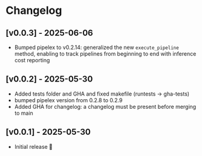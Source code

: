 # Changelog

## [v0.0.3] - 2025-06-06

- Bumped pipelex to v0.2.14: generalized the new `execute_pipeline` method, enabling to track pipelines from beginning to end with inference cost reporting

## [v0.0.2] - 2025-05-30

- Added tests folder and GHA and fixed makefile (runtests -> gha-tests)
- bumped pipelex version from 0.2.8 to 0.2.9
- Added GHA for changelog: a changelog must be present before merging to main

## [v0.0.1] - 2025-05-30

- Initial release 🎉
